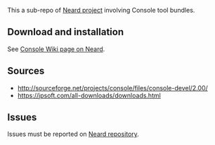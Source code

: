 This a sub-repo of [Neard project](https://github.com/crazy-max/neard) involving Console tool bundles.

## Download and installation

See [Console Wiki page on Neard](https://github.com/crazy-max/neard/wiki/toolConsole).

## Sources

* http://sourceforge.net/projects/console/files/console-devel/2.00/
* https://jpsoft.com/all-downloads/downloads.html

## Issues

Issues must be reported on [Neard repository](https://github.com/crazy-max/neard/issues).
